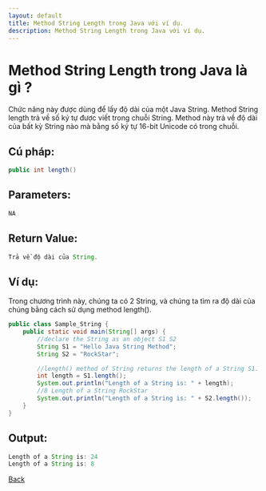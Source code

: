 ```yaml
---
layout: default
title: Method String Length trong Java với ví dụ.
description: Method String Length trong Java với ví dụ.
---
```


# Method String Length trong Java là gì ?
Chức năng này được dùng để lấy độ dài của một Java String. Method String length trả về số ký tự được viết trong chuỗi String. Method này trả về độ dài của bất kỳ String nào mà bằng số ký tự 16-bit Unicode có trong chuỗi.

## Cú pháp:
```java
public int length()
```
## Parameters:
```java
NA
```

## Return Value:
```java
Trả về độ dài của String.
```

## Ví dụ:
Trong chương trình này, chúng ta có 2 String, và chúng ta tìm ra độ dài của chúng bằng cách sử dụng method length().
```java
public class Sample_String {
    public static void main(String[] args) {
        //declare the String as an object S1 S2
        String S1 = "Hello Java String Method";
        String S2 = "RockStar";

        //length() method of String returns the length of a String S1.
        int length = S1.length();
        System.out.println("Length of a String is: " + length);
        //8 Length of a String RockStar
        System.out.println("Length of a String is: " + S2.length());
    }
}
```

## Output:
```java
Length of a String is: 24
Length of a String is: 8
```

[Back](./)
